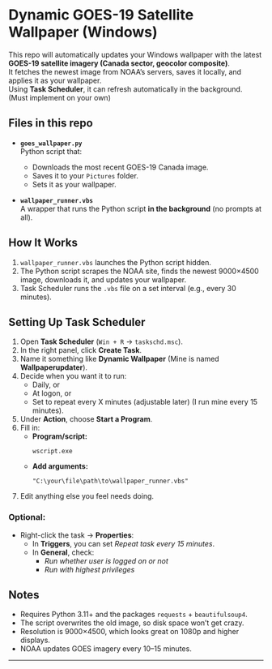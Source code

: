 #  Dynamic GOES-19 Satellite Wallpaper (Windows)

This repo will automatically updates your Windows wallpaper with the latest **GOES-19 satellite imagery (Canada sector, geocolor composite)**.  
It fetches the newest image from NOAA’s servers, saves it locally, and applies it as your wallpaper.  
Using **Task Scheduler**, it can refresh automatically in the background. (Must implement on your own)



##  Files in this repo 
- **`goes_wallpaper.py`**  
  Python script that:
  - Downloads the most recent GOES-19 Canada image.  
  - Saves it to your `Pictures` folder.  
  - Sets it as your wallpaper.  

- **`wallpaper_runner.vbs`**  
  A wrapper that runs the Python script **in the background** (no prompts at all).  



## How It Works
1. `wallpaper_runner.vbs` launches the Python script hidden.  
2. The Python script scrapes the NOAA site, finds the newest 9000×4500 image, downloads it, and updates your wallpaper.  
3. Task Scheduler runs the `.vbs` file on a set interval (e.g., every 30 minutes).  


## Setting Up Task Scheduler

1. Open **Task Scheduler** (`Win + R` → `taskschd.msc`).  
2. In the right panel, click **Create Task**.  
3. Name it something like **Dynamic Wallpaper** (Mine is named **Wallpaperupdater**).  
4. Decide when you want it to run:  
   - Daily, or  
   - At logon, or  
   - Set to repeat every X minutes (adjustable later) (I run mine every 15 minutes).  
5. Under **Action**, choose **Start a Program**.  
6. Fill in:  
   - **Program/script:**  
     ```
     wscript.exe
     ```  
   - **Add arguments:**  
     ```
     "C:\your\file\path\to\wallpaper_runner.vbs"
     ```  
7. Edit anything else you feel needs doing.  

### Optional: 
- Right-click the task → **Properties**:  
  - In **Triggers**, you can set *Repeat task every 15 minutes*.  
  - In **General**, check:  
    -  *Run whether user is logged on or not*  
    -  *Run with highest privileges*  


##  Notes
- Requires Python 3.11+ and the packages `requests` + `beautifulsoup4`.  
- The script overwrites the old image, so disk space won’t get crazy.  
- Resolution is 9000×4500, which looks great on 1080p and higher displays.  
- NOAA updates GOES imagery every 10–15 minutes.  

---


